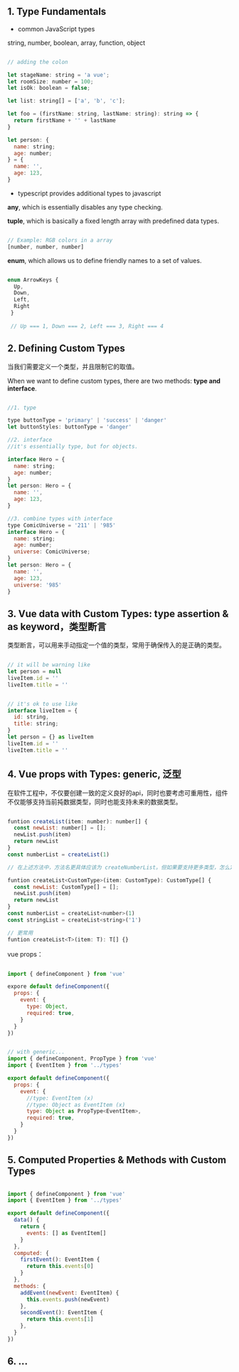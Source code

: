 
## 1. Type Fundamentals

- common JavaScript types

string, number, boolean, array, function, object

```javascript

// adding the colon

let stageName: string = 'a vue';
let roomSize: number = 100;
let isOk: boolean = false;

let list: string[] = ['a', 'b', 'c'];

let foo = (firstName: string, lastName: string): string => {
  return firstName + '' + lastName
}

let person: {
  name: string;
  age: number;
} = {
  name: '',
  age: 123,
}

```

- typescript provides additional types to javascript

**any**, which is essentially disables any type checking.

**tuple**, which is basically a fixed length array with predefined data types.

```javascript

// Example: RGB colors in a array
[number, number, number]

```

**enum**, which allows us to define friendly names to a set of values.


```javascript

enum ArrowKeys {
  Up,
  Down,
  Left,
  Right
 }
 
 // Up === 1, Down === 2, Left === 3, Right === 4

```


## 2. Defining Custom Types

当我们需要定义一个类型，并且限制它的取值。

When we want to define custom types, there are two methods: **type and interface**.

```javascript

//1. type

type buttonType = 'primary' | 'success' | 'danger'
let buttonStyles: buttonType = 'danger'

//2. interface
//it's essentially type, but for objects.

interface Hero = {
  name: string;
  age: number;
}
let person: Hero = {
  name: '',
  age: 123,
}

//3. combine types with interface
type ComicUniverse = '211' | '985'
interface Hero = {
  name: string;
  age: number;
  universe: ComicUniverse;
}
let person: Hero = {
  name: '',
  age: 123,
  universe: '985'
}

```

## 3. Vue data with Custom Types: type assertion & as keyword，类型断言

类型断言，可以用来手动指定一个值的类型，常用于确保传入的是正确的类型。

```javascript

// it will be warning like
let person = null
liveItem.id = ''
liveItem.title = ''


// it's ok to use like
interface liveItem = {
  id: string,
  title: string;
}
let person = {} as liveItem
liveItem.id = ''
liveItem.title = ''

```

## 4. Vue props with Types: generic, 泛型

在软件工程中，不仅要创建一致的定义良好的api，同时也要考虑可重用性，组件不仅能够支持当前扽数据类型，同时也能支持未来的数据类型。

```javascript

funtion createList(item: number): number[] {
  const newList: number[] = [];
  newList.push(item)
  return newList
}
const numberList = createList(1)

// 在上述方法中，方法名更具体应该为 createNumberList。但如果要支持更多类型，怎么定义呢？

funtion createList<CustomType>(item: CustomType): CustomType[] {
  const newList: CustomType[] = [];
  newList.push(item)
  return newList
}
const numberList = createList<number>(1)
const stringList = createList<string>('1')

// 更常用
funtion createList<T>(item: T): T[] {}

```


vue props：

```javascript

import { defineComponent } from 'vue'

expore default defineComponent({
  props: {
    event: {
      type: Object,
      required: true,
    }
  }
})


// with generic...
import { defineComponent, PropType } from 'vue'
import { EventItem } from '../types'

export default defineComponent({
  props: {
    event: {
      //type: EventItem (x)
      //type: Object as EventItem (x)
      type: Object as PropType<EventItem>,
      required: true,
    }
  }
})

```

## 5. Computed Properties & Methods with Custom Types

```javascript

import { defineComponent } from 'vue'
import { EventItem } from '../types'

export default defineComponent({
  data() {
    return {
      events: [] as EventItem[]
    }
  },
  computed: {
    firstEvent(): EventItem {
      return this.events[0]
    }
  },
  methods: {
    addEvent(newEvent: EventItem) {
      this.events.push(newEvent)
    },
    secondEvent(): EventItem {
      return this.events[1]
    },
  }
})

```

## 6. ...
